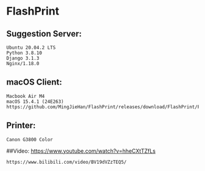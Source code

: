 # FlashPrint


## Suggestion Server:
    Ubuntu 20.04.2 LTS
    Python 3.8.10
    Django 3.1.3
    Nginx/1.18.0

## macOS Client:
    Macbook Air M4
    macOS 15.4.1 (24E263)
    https://github.com/MingJieHan/FlashPrint/releases/download/FlashPrint/FlashPrint_1.0.zip

## Printer:
    Canon G3800 Color
    
    
##Video:
    https://www.youtube.com/watch?v=hheCXtTZfLs
    
    https://www.bilibili.com/video/BV19dVZzTEQ5/
    
